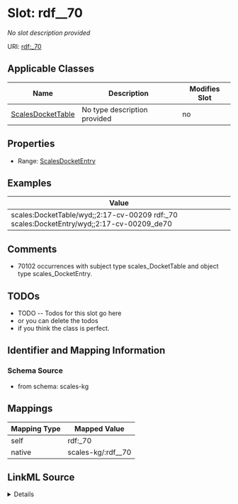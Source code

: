 

# Slot: rdf__70


_No slot description provided_





URI: [rdf:_70](http://www.w3.org/1999/02/22-rdf-syntax-ns#_70)



<!-- no inheritance hierarchy -->





## Applicable Classes

| Name | Description | Modifies Slot |
| --- | --- | --- |
| [ScalesDocketTable](../classes/ScalesDocketTable.md) | No type description provided |  no  |







## Properties

* Range: [ScalesDocketEntry](../classes/ScalesDocketEntry.md)






## Examples

| Value |
| --- |
| scales:DocketTable/wyd;;2:17-cv-00209 rdf:_70 scales:DocketEntry/wyd;;2:17-cv-00209_de70 |

## Comments

* 70102 occurrences with subject type scales_DocketTable and object type scales_DocketEntry.

## TODOs

* TODO -- Todos for this slot go here
* or you can delete the todos
* if you think the class is perfect.

## Identifier and Mapping Information







### Schema Source


* from schema: scales-kg




## Mappings

| Mapping Type | Mapped Value |
| ---  | ---  |
| self | rdf:_70 |
| native | scales-kg/:rdf__70 |




## LinkML Source

<details>
```yaml
name: rdf__70
description: No slot description provided
todos:
- TODO -- Todos for this slot go here
- or you can delete the todos
- if you think the class is perfect.
comments:
- 70102 occurrences with subject type scales_DocketTable and object type scales_DocketEntry.
examples:
- value: scales:DocketTable/wyd;;2:17-cv-00209 rdf:_70 scales:DocketEntry/wyd;;2:17-cv-00209_de70
from_schema: scales-kg
rank: 1000
slot_uri: rdf:_70
alias: rdf__70
domain_of:
- scales_DocketTable
range: scales_DocketEntry

```
</details>